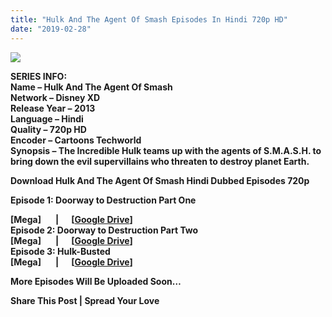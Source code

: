 ```yaml
---
title: "Hulk And The Agent Of Smash Episodes In Hindi 720p HD"
date: "2019-02-28"
---
```


[![](https://2.bp.blogspot.com/-tlIPmNUCSE8/W7oJ4BLHMJI/AAAAAAAACTA/h0I8Rjzru9AIaLOYhOaBhOySLiyg53NHQCEwYBhgL/s1600/141008mag-hulk-smash1.jpg)](https://2.bp.blogspot.com/-tlIPmNUCSE8/W7oJ4BLHMJI/AAAAAAAACTA/h0I8Rjzru9AIaLOYhOaBhOySLiyg53NHQCEwYBhgL/s1600/141008mag-hulk-smash1.jpg)

**SERIES INFO:**  
**Name – Hulk And The Agent Of Smash**  
**Network – Disney XD**  
**Release Year – 2013**  
**Language – Hindi**  
**Quality – 720p HD**  
**Encoder – Cartoons Techworld**  
**Synopsis – The Incredible Hulk teams up with the agents of S.M.A.S.H. to bring down the evil supervillains who threaten to destroy planet Earth.**

**Download Hulk And The Agent Of Smash Hindi Dubbed Episodes 720p**

**Episode 1: Doorway to Destruction Part One**

**\[Mega\]       |      \[[Google Drive](https://cll.press/jqr0F)\]**  
**Episode 2: Doorway to Destruction Part Two**  
****\[Mega\]       |      \[[Google Drive](https://cll.press/6gVROH)\]****  
****Episode 3: Hulk-Busted****  
****\[Mega\]       |      \[[Google Drive](https://cll.press/0BIDyy)\]****

**More Episodes Will Be Uploaded Soon…**

**Share This Post | Spread Your Love**

